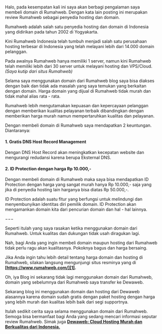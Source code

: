 <!--t Pengalaman Membeli Domain di Rumahweb t-->
<!--d Review Rumahweb berdasarkan pengalaman saya menggunakan domain dari Rumahweb selama 8 bulan. Pendapat saya Rumahweb memang memuaskan. d-->
<!--tag rumahweb,hosting,domain,cloud,review,website,blogging tag-->
<!--image https://masrud.com/content/images/rumahweb.jpg image-->

Halo, pada kesempatan kali ini saya akan berbagi pengalaman saya membeli domain di Rumahweb. Dengan kata lain posting ini merupakan review Rumahweb sebagai penyedia hosting dan domain.

Rumahweb adalah salah satu penyedia hosting dan domain di Indonesia yang didirikan pada tahun 2002 di Yogyakarta. 

Kini Rumahweb Indonesia telah tumbuh menjadi salah satu perusahaan hosting terbesar di Indonesia yang telah melayani lebih dari 14.000 domain pelanggan.

Pada awalnya Rumahweb hanya memiliki 1 server, namun kini Rumahweb telah memiliki lebih dari 30 server untuk melayani hosting dan VPS/Cloud. *(Saya kutip dari situs Rumahweb)*

Selama saya menggunakan domain dari Rumahweb blog saya bisa diakses dengan baik dan tidak ada masalah yang saya temukan yang berkaitan dengan domain. Harga domain yang dijual di Rumahweb tidak murah dan tidak mahal alias rata - rata.

Rumahweb lebih mengutamakan kepuasan dan kepercayaan pelanggan dengan memberikan kualitas pelayanan terbaik dibandingkan dengan memberikan harga murah namun mempertaruhkan kualitas dan pelayanan.

Dengan membeli domain di Rumahweb saya mendapatkan 2 keuntungan. Diantaranya:

<h4>1. Gratis DNS Host Record Management</h4>
Dengan DNS Host Record akan meningkatkan kecepatan website dan mengurangi redudansi karena berupa Eksternal DNS.

<h4>2. ID Protection dengan harga Rp 10.000,-</h4>
Dengan membeli domain di Rumahweb maka saya bisa mendapatkan ID Protection dengan harga yang sangat murah hanya Rp 10.000,- saja yang jika di penyedia hosting lain harganya bisa diatas Rp 50.000,-. 

 ID Protection adalah suatu fitur yang berfungsi untuk melindungi dan menyembunyikan identitas diri pemilik domain. ID Protection akan mengamankan domain kita dari pencurian domain dan hal - hal lainnya.

−−−

Seperti itulah yang saya rasakan ketika menggunakan domain dari Rumahweb. Untuk kualitas dan dukungan tidak usah diragukan lagi.

Nah, bagi Anda yang ingin membeli domain maupun hosting dari Rumahweb tidak perlu ragu akan kualitasnya. Pokoknya bagus dan harga bersaing. 

Jika Anda ingin tahu lebih detail tentang harga domain dan hosting di Rumahweb, silakan langsung mengunjungi situs resminya yang di **[https://www.rumahweb.com/][1].**

Oh, iya Blog ini sekarang tidak lagi menggunakan domain dari Rumahweb, domain yang sebelumnya dari Rumahweb saya transfer ke Dewaweb. 

Sekarang blog ini menggunakan domain dan hosting dari Dewaweb alasannya karena domain sudah gratis dengan paket hosting dengan harga yang lebih murah dan kualitas lebih baik dari segi supportnya.

Itulah sedikit cerita saya selama menggunakan domain dari Rumahweb. Semoga bisa bermanfaat bagi Anda yang sedang mencari informasi seputar review Rumahweb. Simak juga **[Dewaweb: Cloud Hosting Murah dan Berkualitas dari Indonesia.][2]**

  [1]: https://www.rumahweb.com/
  [2]: https://masrud.com/post/review-dewaweb
